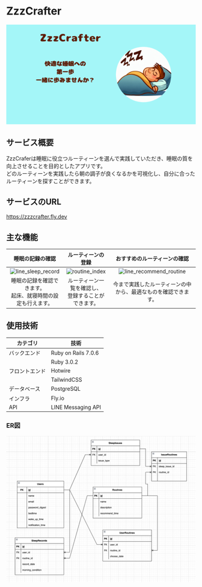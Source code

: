 # ZzzCrafter
<img src="app/assets/images/ogp.png">

## サービス概要
ZzzCraferは睡眠に役立つルーティーンを選んで実践していただき、睡眠の質を向上させることを目的としたアプリです。<br>
どのルーティーンを実践したら朝の調子が良くなるかを可視化し、自分に合ったルーティーンを探すことができます。

## サービスのURL
https://zzzcrafter.fly.dev

## 主な機能

| 睡眠の記録の確認 | ルーティーンの登録 | おすすめのルーティーンの確認 |
|:-------------------:|:-----------------------------:|:-----------------:|
| ![line_sleep_record](https://github.com/hosodatomoya41/ZzzCrafter/assets/123244117/1955b002-96e1-4c78-a5ec-338c20892993) | ![routine_index](https://github.com/hosodatomoya41/ZzzCrafter/assets/123244117/f9aa0dec-45bb-4817-ba46-958beef971df) | ![line_recommend_routine](https://github.com/hosodatomoya41/ZzzCrafter/assets/123244117/3d5be285-cffb-446c-9153-a14cb6b68e75) |
| 睡眠の記録を確認できます。<br>起床、就寝時間の設定も行えます。 | ルーティーン一覧を確認し、<br>登録することができます。 | 今まで実践したルーティーンの中から、最適なものを確認できます。 |


## 使用技術

| カテゴリ         | 技術               |
|----------------|-------------------|
| バックエンド     | Ruby on Rails 7.0.6 |
|              | Ruby 3.0.2        |
| フロントエンド   | Hotwire       |
|              | TailwindCSS    |
| データベース    | PostgreSQL        |
| インフラ        | Fly.io            |
| API            | LINE Messaging API|


### ER図
<img src="app/assets/images/er_diagram.png">
